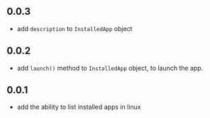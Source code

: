 ## 0.0.3
- add `description` to `InstalledApp` object

## 0.0.2
- add `launch()` method to `InstalledApp` object, to launch the app.

## 0.0.1
- add the ability to list installed apps in linux
